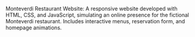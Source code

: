 Monteverdi Restaurant Website: A responsive website developed with HTML, CSS, and JavaScript, simulating an online presence for the fictional Monteverdi restaurant. Includes interactive menus, reservation form, and homepage animations.
